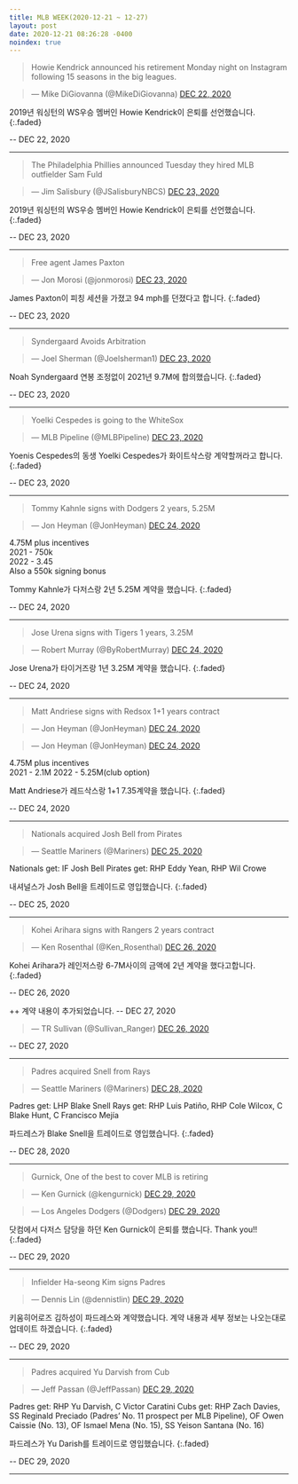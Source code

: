 ```yaml
---
title: MLB WEEK(2020-12-21 ~ 12-27)
layout: post
date: 2020-12-21 08:26:28 -0400
noindex: true
---
```


> Howie Kendrick announced his retirement Monday night on Instagram following 15 seasons in the big leagues.

<script async src="//platform.twitter.com/widgets.js" charset="utf-8"></script>
<blockquote class="twitter-tweet" data-lang="en">
  &mdash; Mike DiGiovanna (@MikeDiGiovanna)
  <a href="https://twitter.com/MikeDiGiovanna/status/1341243882533580800">DEC 22, 2020</a>
</blockquote>

2019년 워싱턴의 WS우승 멤버인 Howie Kendrick이 은퇴를 선언했습니다.
{:.faded}

 -- DEC 22, 2020

---

> The Philadelphia Phillies announced Tuesday they hired MLB outfielder Sam Fuld

<script async src="//platform.twitter.com/widgets.js" charset="utf-8"></script>
<blockquote class="twitter-tweet" data-lang="en">
  &mdash; Jim Salisbury (@JSalisburyNBCS)
  <a href="https://twitter.com/JSalisburyNBCS/status/1341457492707045379">DEC 23, 2020</a>
</blockquote>

2019년 워싱턴의 WS우승 멤버인 Howie Kendrick이 은퇴를 선언했습니다.
{:.faded}

 -- DEC 23, 2020

---

> Free agent James Paxton

<script async src="//platform.twitter.com/widgets.js" charset="utf-8"></script>
<blockquote class="twitter-tweet" data-lang="en">
  &mdash; Jon Morosi (@jonmorosi)
  <a href="https://twitter.com/jonmorosi/status/1341543748333953026">DEC 23, 2020</a>
</blockquote>

James Paxton이 피칭 세션을 가졌고 94 mph를 던졌다고 합니다.
{:.faded}

 -- DEC 23, 2020

---

> Syndergaard Avoids Arbitration

<script async src="//platform.twitter.com/widgets.js" charset="utf-8"></script>
<blockquote class="twitter-tweet" data-lang="en">
  &mdash; Joel Sherman (@Joelsherman1)
  <a href="https://twitter.com/Joelsherman1/status/1341461986840875009">DEC 23, 2020</a>
</blockquote>

Noah Syndergaard 연봉 조정없이 2021년 9.7M에 합의했습니다.
{:.faded}

 -- DEC 23, 2020

---

> Yoelki Cespedes is going to the WhiteSox

<script async src="//platform.twitter.com/widgets.js" charset="utf-8"></script>
<blockquote class="twitter-tweet" data-lang="en">
  &mdash; MLB Pipeline (@MLBPipeline)
  <a href="https://twitter.com/MLBPipeline/status/1341422783629303821">DEC 23, 2020</a>
</blockquote>

Yoenis Cespedes의 동생 Yoelki Cespedes가 화이트삭스랑 계약할꺼라고 합니다.
{:.faded}

 -- DEC 23, 2020

---

> Tommy Kahnle signs with Dodgers 2 years, 5.25M

<script async src="//platform.twitter.com/widgets.js" charset="utf-8"></script>
<blockquote class="twitter-tweet" data-lang="en">
  &mdash; Jon Heyman (@JonHeyman)
  <a href="https://twitter.com/JonHeyman/status/1341796517267595264">DEC 24, 2020</a>
</blockquote>

4.75M plus incentives    
2021 - 750k   
2022 - 3.45   
Also a 550k signing bonus   

Tommy Kahnle가 다저스랑 2년 5.25M 계약을 했습니다.
{:.faded}

 -- DEC 24, 2020

---

> Jose Urena signs with Tigers 1 years, 3.25M

<script async src="//platform.twitter.com/widgets.js" charset="utf-8"></script>
<blockquote class="twitter-tweet" data-lang="en">
  &mdash; Robert Murray (@ByRobertMurray)
  <a href="https://twitter.com/ByRobertMurray/status/1341883799836250113">DEC 24, 2020</a>
</blockquote>

Jose Urena가 타이거즈랑 1년 3.25M 계약을 했습니다.
{:.faded}

 -- DEC 24, 2020

---

> Matt Andriese signs with Redsox 1+1 years contract

<script async src="//platform.twitter.com/widgets.js" charset="utf-8"></script>
<blockquote class="twitter-tweet" data-lang="en">
  &mdash; Jon Heyman (@JonHeyman)
  <a href="https://twitter.com/JonHeyman/status/1341823008416083968">DEC 24, 2020</a>
</blockquote>

<script async src="//platform.twitter.com/widgets.js" charset="utf-8"></script>
<blockquote class="twitter-tweet" data-lang="en">
  &mdash; Jon Heyman (@JonHeyman)
  <a href="https://twitter.com/JonHeyman/status/1341823507169239041">DEC 24, 2020</a>
</blockquote>


4.75M plus incentives    
2021 - 2.1M
2022 - 5.25M(club option)

Matt Andriese가 레드삭스랑 1+1 7.35계약을 했습니다.
{:.faded}

 -- DEC 24, 2020

---

> Nationals acquired Josh Bell from Pirates

<script async src="//platform.twitter.com/widgets.js" charset="utf-8"></script>
<blockquote class="twitter-tweet" data-lang="en">
  &mdash; Seattle Mariners (@Mariners)
  <a href="https://twitter.com/Mariners/status/1338953256744022017">DEC 25, 2020</a>
</blockquote>

Nationals get: IF Josh Bell
Pirates get: RHP Eddy Yean, RHP Wil Crowe

내셔널스가 Josh Bell을 트레이드로 영입했습니다.
{:.faded}

 -- DEC 25, 2020

---

> Kohei Arihara signs with Rangers 2 years contract

<script async src="//platform.twitter.com/widgets.js" charset="utf-8"></script>
<blockquote class="twitter-tweet" data-lang="en">
  &mdash; Ken Rosenthal (@Ken_Rosenthal)
  <a href="https://twitter.com/Ken_Rosenthal/status/1342659780343697410">DEC 26, 2020</a>
</blockquote>

Kohei Arihara가 레인저스랑 6-7M사이의 금액에 2년 계약을 했다고합니다.
{:.faded}

 -- DEC 26, 2020

++ 계약 내용이 추가되었습니다. -- DEC 27, 2020

<script async src="//platform.twitter.com/widgets.js" charset="utf-8"></script>
<blockquote class="twitter-tweet" data-lang="en">
  &mdash; TR Sullivan (@Sullivan_Ranger)
  <a href="https://twitter.com/Sullivan_Ranger/status/1342876979880714245">DEC 26, 2020</a>
</blockquote>

 -- DEC 27, 2020

---


> Padres acquired Snell from Rays

<script async src="//platform.twitter.com/widgets.js" charset="utf-8"></script>
<blockquote class="twitter-tweet" data-lang="en">
  &mdash; Seattle Mariners (@Mariners)
  <a href="https://twitter.com/Mariners/status/1338953256744022017">DEC 28, 2020</a>
</blockquote>

Padres get: LHP Blake Snell
Rays get: RHP Luis Patiño, RHP Cole Wilcox, C Blake Hunt, C Francisco Mejía

파드레스가 Blake Snell을 트레이드로 영입했습니다.
{:.faded}

 -- DEC 28, 2020

---


> Gurnick, One of the best to cover MLB is retiring

<script async src="//platform.twitter.com/widgets.js" charset="utf-8"></script>
<blockquote class="twitter-tweet" data-lang="en">
  &mdash; Ken Gurnick (@kengurnick)
  <a href="https://twitter.com/kengurnick/status/1343688568166739968">DEC 29, 2020</a>
</blockquote>

<script async src="//platform.twitter.com/widgets.js" charset="utf-8"></script>
<blockquote class="twitter-tweet" data-lang="en">
  &mdash; Los Angeles Dodgers (@Dodgers)
  <a href="https://twitter.com/Dodgers/status/1343693130957168640">DEC 29, 2020</a>
</blockquote>

닷컴에서 다저스 담당을 하던 Ken Gurnick이 은퇴를 했습니다. Thank you!!
{:.faded}

 -- DEC 29, 2020

---

> Infielder Ha-seong Kim signs Padres

<script async src="//platform.twitter.com/widgets.js" charset="utf-8"></script>
<blockquote class="twitter-tweet" data-lang="en">
  &mdash; Dennis Lin (@dennistlin)
  <a href="https://twitter.com/dennistlin/status/1343633741843820544">DEC 29, 2020</a>
</blockquote>

키움히어로즈 김하성이 파드레스와 계약했습니다. 계약 내용과 세부 정보는 나오는대로 업데이트 하겠습니다.
{:.faded}

 -- DEC 29, 2020

---

> Padres acquired Yu Darvish from Cub

<script async src="//platform.twitter.com/widgets.js" charset="utf-8"></script>
<blockquote class="twitter-tweet" data-lang="en">
  &mdash; Jeff Passan (@JeffPassan)
  <a href="https://twitter.com/JeffPassan/status/1343749303706263552">DEC 29, 2020</a>
</blockquote>

Padres get: RHP Yu Darvish, C Victor Caratini
Cubs get: RHP Zach Davies, SS Reginald Preciado (Padres’ No. 11 prospect per MLB Pipeline), OF Owen Caissie (No. 13), OF Ismael Mena (No. 15), SS Yeison Santana (No. 16)

파드레스가 Yu Darish를 트레이드로 영입했습니다.
{:.faded}

 -- DEC 29, 2020

---
